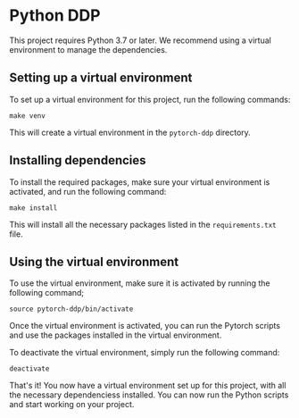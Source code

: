 # Python DDP

This project requires Python 3.7 or later. We recommend using a virtual environment to manage the dependencies.

## Setting up a virtual environment

To set up a virtual environment for this project, run the following commands:

```
make venv
```

This will create a virtual environment in the `pytorch-ddp` directory.

## Installing dependencies

To install the required packages, make sure your virtual environment is activated, and run the following command:

```
make install
```

This will install all the necessary packages listed in the `requirements.txt` file. 

## Using the virtual environment

To use the virtual environment, make sure it is activated by running the following command;

```
source pytorch-ddp/bin/activate
```

Once the virtual environment is activated, you can run the Pytorch scripts and use the packages installed in the virtual environment.

To deactivate the virtual environment, simply run the following command:

```
deactivate
```

That's it! You now have a virtual environment set up for this project, with all the necessary dependenciess installed. You can now run the Python scripts and start working on your project.